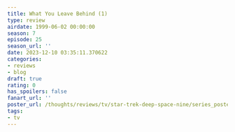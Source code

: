 ```yaml
---
title: What You Leave Behind (1)
type: review
airdate: 1999-06-02 00:00:00
season: 7
episode: 25
season_url: ''
date: 2023-12-10 03:35:11.370622
categories:
- reviews
- blog
draft: true
rating: 0
has_spoilers: false
fanart_url: ''
poster_url: /thoughts/reviews/tv/star-trek-deep-space-nine/series_poster.jpg
tags:
- tv
---
```


